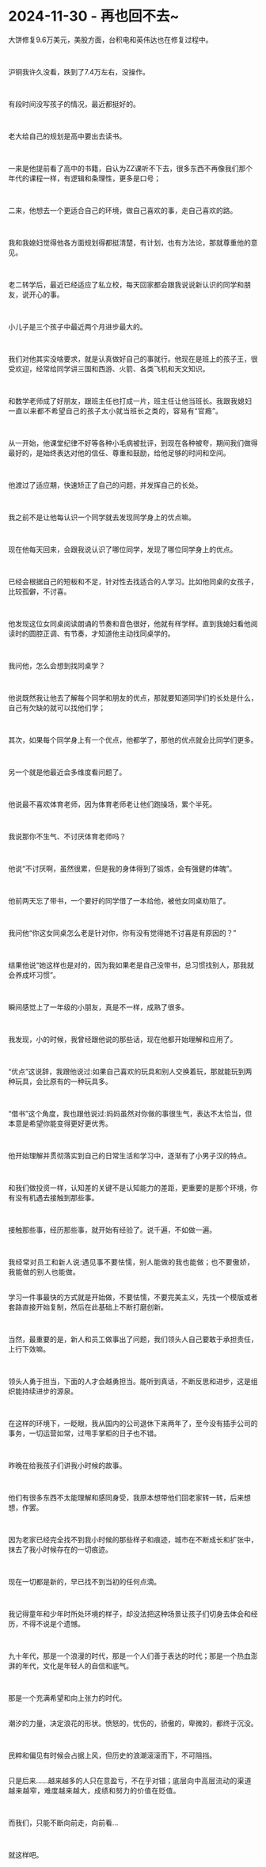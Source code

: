 # 2024-11-30 - 再也回不去~

<p style="visibility: visible;">大饼修复9.6万美元，美股方面，台积电和英伟达也在修复过程中。</p><p style="visibility: visible;"><br style="visibility: visible;"></p><p style="visibility: visible;">沪铜我许久没看，跌到了7.4万左右，没操作。</p><p style="visibility: visible;"><br style="visibility: visible;"></p><p style="visibility: visible;">有段时间没写孩子的情况，最近都挺好的。</p><p style="visibility: visible;"><br style="visibility: visible;"></p><p style="visibility: visible;">老大给自己的规划是高中要出去读书。</p><p style="visibility: visible;"><br style="visibility: visible;"></p><p style="visibility: visible;">一来是他提前看了高中的书籍，自认为ZZ课听不下去，很多东西不再像我们那个年代的课程一样，有逻辑和条理性，更多是口号；</p><p style="visibility: visible;"><br style="visibility: visible;"></p><p style="visibility: visible;">二来，他想去一个更适合自己的环境，做自己喜欢的事，走自己喜欢的路。</p><p style="visibility: visible;"><br style="visibility: visible;"></p><p style="visibility: visible;">我和我媳妇觉得他各方面规划得都挺清楚，有计划，也有方法论，那就尊重他的意见。</p><p style="visibility: visible;"><br style="visibility: visible;"></p><p style="visibility: visible;">老二转学后，最近已经适应了私立校，每天回家都会跟我说说新认识的同学和朋友，说开心的事。</p><p style="visibility: visible;"><br style="visibility: visible;"></p><p style="visibility: visible;">小儿子是三个孩子中最近两个月进步最大的。</p><p style="visibility: visible;"><br style="visibility: visible;"></p><p style="visibility: visible;">我们对他其实没啥要求，就是认真做好自己的事就行。他现在是班上的孩子王，很受欢迎，经常给同学讲三国和西游、火箭、各类飞机和天文知识。</p><p style="visibility: visible;"><br style="visibility: visible;"></p><p style="visibility: visible;">和数学老师成了好朋友，跟班主任也打成一片，班主任让他当班长。<span style="background-color: transparent; letter-spacing: 0.034em; caret-color: var(--weui-BRAND); visibility: visible;">我跟我媳妇一直以来都不希望自己的孩子太小就当班长之类的，容易有“官瘾”。</span></p><p style="visibility: visible;"><br style="visibility: visible;"></p><p style="visibility: visible;">从一开始，他课堂纪律不好等各种小毛病被批评，到现在各种被夸，期间我们做得最好的，是始终表达对他的信任、尊重和鼓励，给他足够的时间和空间。</p><p style="visibility: visible;"><br style="visibility: visible;"></p><p style="visibility: visible;">他渡过了适应期，快速矫正了自己的问题，并发挥自己的长处。</p><p style="visibility: visible;"><br style="visibility: visible;"></p><p style="visibility: visible;">我之前不是让他每认识一个同学就去发现同学身上的优点嘛。</p><p style="visibility: visible;"><br style="visibility: visible;"></p><p style="visibility: visible;">现在他每天回来，会跟我说认识了哪位同学，发现了哪位同学身上的优点。</p><p style="visibility: visible;"><br style="visibility: visible;"></p><p style="visibility: visible;">已经会根据自己的短板和不足，针对性去找适合的人学习。比如他同桌的女孩子，比较孤僻，不讨喜。</p><p style="visibility: visible;"><br style="visibility: visible;"></p><p style="visibility: visible;">他发现这位女同桌阅读朗诵的节奏和音色很好，他就有样学样。直到我媳妇看他阅读时的圆腔正调、有节奏，才知道他主动找同桌学的。</p><p style="visibility: visible;"><br style="visibility: visible;"></p><p>我问他，怎么会想到找同桌学？</p><p><br></p><p>他说既然我让他去了解每个同学和朋友的优点，那就要知道同学们的长处是什么，自己有欠缺的就可以找他们学；</p><p><br></p><p>其次，如果每个同学身上有一个优点，他都学了，那他的优点就会比同学们更多。</p><p><br></p><p>另一个就是他最近会多维度看问题了。</p><p><br></p><p>他说最不喜欢体育老师，因为体育老师老让他们跑操场，累个半死。</p><p><br></p><p>我说那你不生气、不讨厌体育老师吗？</p><p><br></p><p>他说“不讨厌啊，虽然很累，但是我的身体得到了锻炼，会有强健的体魄”。</p><p><br></p><p>他前两天忘了带书，一个要好的同学借了一本给他，被他女同桌劝阻了。</p><p><br></p><p>我问他“你这女同桌怎么老是针对你，你有没有觉得她不讨喜是有原因的？”</p><p><br></p><p>结果他说“她这样也是对的，因为我如果老是自己没带书，总习惯找别人，那我就会养成坏习惯”。</p><p><br></p><p>瞬间感觉上了一年级的小朋友，真是不一样，成熟了很多。</p><p><br></p><p>我发现，小的时候，我曾经跟他说的那些话，现在他都开始理解和应用了。</p><p><br></p><p>“优点”这说辞，我跟他说过:如果自己喜欢的玩具和别人交换着玩，那就能玩到两种玩具，会比原有的一种玩具多。</p><p><br></p><p>“借书”这个角度，我也跟他说过:妈妈虽然对你做的事很生气，表达不太恰当，但本意是希望你能变得更好更优秀。</p><p><br></p><p>他开始理解并贯彻落实到自己的日常生活和学习中，逐渐有了小男子汉的特点。</p><p><br></p><p>和我们做投资一样，认知差的关键不是认知能力的差距，更重要的是那个环境，你有没有机遇去接触到那些事。</p><p><br></p><p>接触那些事，经历那些事，就开始有经验了。说千遍，不如做一遍。</p><p><span style="background-color: transparent;caret-color: var(--weui-BRAND);letter-spacing: 0.034em;"><br></span></p><p><span style="background-color: transparent;caret-color: var(--weui-BRAND);letter-spacing: 0.034em;">我经常对员工和新人说:遇见事不要怯懦，别人能做的我也能做；也不要傲娇，我能做的别人也能做。</span><br></p><p><br>学习一件事最快的方式就是开始做，不要怯懦，不要完美主义，先找一个模版或者套路直接开始复制，然后在此基础上不断打磨创新。</p><p><br></p><p>当然，最重要的是，新人和员工做事出了问题，我们领头人自己要敢于承担责任，上行下效嘛。</p><p><br></p><p>领头人勇于担当，下面的人才会越勇担当。能听到真话，不断反思和进步，这是组织能持续进步的源泉。</p><p><br></p><p>在这样的环境下，一眨眼，我从国内的公司退休下来两年了，至今没有插手公司的事务，一切运营如常，过甩手掌柜的日子也不错。</p><p><br></p><p>昨晚在给我孩子们讲我小时候的故事。</p><p><br></p><p>他们有很多东西不太能理解和感同身受，我原本想带他们回老家转一转，后来想想，作罢。</p><p><br></p><p>因为老家已经完全找不到我小时候的那些样子和痕迹，城市在不断成长和扩张中，抹去了我小时候存在的一切痕迹。</p><p><br></p><p>现在一切都是新的，早已找不到当初的任何点滴。</p><p><br></p><p>我记得童年和少年时所处环境的样子，却没法把这种场景让孩子们切身去体会和经历，不得不说是个遗憾。</p><p><br></p><p>九十年代，那是一个浪漫的时代，那是一个人们善于表达的时代；那是一个热血澎湃的年代，文化是年轻人的自信和底气。</p><p><br></p><p>那是一个充满希望和向上张力的时代。</p><p><br>潮汐的力量，决定浪花的形状。愤怒的，忧伤的，骄傲的，卑微的，都终于沉没。</p><p><br></p><p>民粹和偏见有时候会占据上风，但历史的浪潮滚滚而下，不可阻挡。</p><p><br>只是后来……越来越多的人只在意盈亏，不在乎对错；<span style="background-color: transparent;letter-spacing: 0.034em;caret-color: var(--weui-BRAND);">底层向中高层流动的渠道越来越窄，难度越来越大，成绩和努力的价值在贬值。</span></p><p><br></p><p>而我们，只能不断向前走，向前看…</p><p><br></p><p>就这样吧。</p><p style="display: none;"><mp-style-type data-value="10000"></mp-style-type></p>